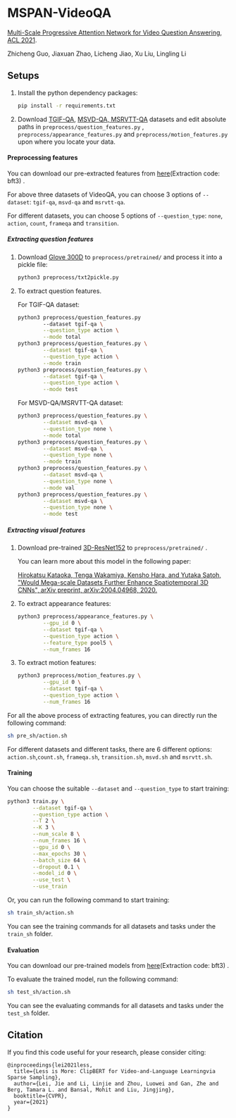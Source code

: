 # MSPAN-VideoQA

[Multi-Scale Progressive Attention Network for Video Question Answering](https://aclanthology.org/2021.acl-short.122/), 
[ACL 2021](https://2021.aclweb.org/).

Zhicheng Guo, Jiaxuan Zhao, Licheng Jiao, Xu Liu, Lingling Li

## Setups

1. Install the python dependency packages:

   ```bash
   pip install -r requirements.txt
   ```

2. Download [TGIF-QA](https://github.com/YunseokJANG/tgif-qa), [MSVD-QA, MSRVTT-QA](https://github.com/xudejing/video-question-answering) datasets and edit absolute paths in `preprocess/question_features.py` , `preprocess/appearance_features.py` and `preprocess/motion_features.py` upon where you locate your data.

#### Preprocessing features

You can download our pre-extracted features from  [here](https://pan.baidu.com/s/1Mq9hoFEy_FdmcQslHeoSEA)(Extraction code: bft3) .

For above three datasets of VideoQA, you can choose 3 options of `--dataset`: `tgif-qa`, `msvd-qa` and `msrvtt-qa`.

For different datasets, you can choose 5 options of `--question_type`: `none`, `action`, `count`, `frameqa` and `transition`.

##### Extracting question features

1. Download [Glove 300D](http://nlp.stanford.edu/data/glove.840B.300d.zip) to `preprocess/pretrained/` and process it into a pickle file:

   ```bash
   python3 preprocess/txt2pickle.py
   ```

2. To extract question features.

   For TGIF-QA dataset:

   ```bash
   python3 preprocess/question_features.py 
           --dataset tgif-qa \
           --question_type action \
           --mode total
   python3 preprocess/question_features.py \
           --dataset tgif-qa \
           --question_type action \
           --mode train
   python3 preprocess/question_features.py \
           --dataset tgif-qa \
           --question_type action \
           --mode test
   ```
   
   For MSVD-QA/MSRVTT-QA dataset:
   
   ```bash
   python3 preprocess/question_features.py \
           --dataset msvd-qa \
           --question_type none \
           --mode total
   python3 preprocess/question_features.py \
           --dataset msvd-qa \
           --question_type none \
           --mode train
   python3 preprocess/question_features.py \
           --dataset msvd-qa \
           --question_type none \
           --mode val
   python3 preprocess/question_features.py \
           --dataset msvd-qa \
           --question_type none \
           --mode test
   ```

##### Extracting visual features

 1. Download pre-trained [3D-ResNet152](https://drive.google.com/file/d/1U7p9iIgkZviuKvpObzN6gx5OiflmAKaT/view?usp=sharing) to `preprocess/pretrained/` .

    You can learn more about this model in the following paper:

    [Hirokatsu Kataoka, Tenga Wakamiya, Kensho Hara, and Yutaka Satoh,
    "Would Mega-scale Datasets Further Enhance Spatiotemporal 3D CNNs",
    arXiv preprint, arXiv:2004.04968, 2020.](https://arxiv.org/abs/2004.04968)

2. To extract appearance features:

   ```bash
   python3 preprocess/appearance_features.py \
           --gpu_id 0 \
           --dataset tgif-qa \
           --question_type action \
           --feature_type pool5 \
           --num_frames 16
   ```

3. To extract motion features:

   ```bash
   python3 preprocess/motion_features.py \
           --gpu_id 0 \
           --dataset tgif-qa \
           --question_type action \
           --num_frames 16
   ```

For all the above process of extracting features, you can directly run the following command:

```bash
sh pre_sh/action.sh
```

For different datasets and different tasks, there are 6 different options:  `action.sh`,`count.sh`, `frameqa.sh`, `transition.sh`, `msvd.sh` and `msrvtt.sh`.

#### Training

You can choose the suitable `--dataset` and `--question_type` to start training:

```bash
python3 train.py \
        --dataset tgif-qa \
        --question_type action \
        --T 2 \
        --K 3 \
        --num_scale 8 \
        --num_frames 16 \
        --gpu_id 0 \
        --max_epochs 30 \
        --batch_size 64 \
        --dropout 0.1 \
        --model_id 0 \
        --use_test \
        --use_train
```

Or, you can run the following command to start training:

```bash
sh train_sh/action.sh
```

You can see the training commands for all datasets and tasks under the `train_sh` folder.

#### Evaluation

You can download our pre-trained models from  [here](https://pan.baidu.com/s/1Mq9hoFEy_FdmcQslHeoSEA)(Extraction code: bft3) .

To evaluate the trained model, run the following command:

```bash
sh test_sh/action.sh
```

You can see the evaluating commands for all datasets and tasks under the `test_sh` folder.

## Citation

If you find this code useful for your research, please consider citing:
```
@inproceedings{lei2021less,
  title={Less is More: ClipBERT for Video-and-Language Learningvia Sparse Sampling},
  author={Lei, Jie and Li, Linjie and Zhou, Luowei and Gan, Zhe and Berg, Tamara L. and Bansal, Mohit and Liu, Jingjing},
  booktitle={CVPR},
  year={2021}
}
```
